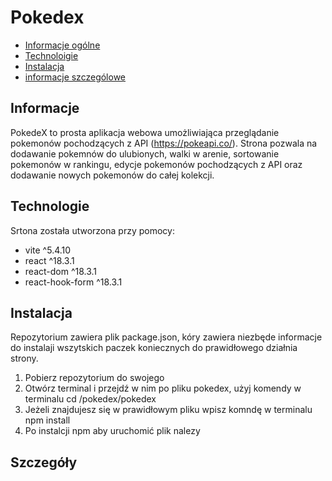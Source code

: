 # Pokedex
* [Informacje ogólne](#infornacje)
* [Technoloigie](#technologie)
* [Instalacja](#instalacja)
* [informacje szczególowe](#szczegóły)

## Informacje
PokedeX to prosta aplikacja webowa umożliwiająca przeglądanie pokemonów pochodzących z API (https://pokeapi.co/). Strona pozwala na dodawanie pokemnów do ulubionych, walki w arenie, sortowanie pokemonów w rankingu, edycje pokemonów pochodzących z API oraz dodawanie nowych pokemonów do całej kolekcji. 
## Technologie
<p>Srtona została utworzona przy pomocy: </p>
<ul>
  <li>vite ^5.4.10</li>
  <li>react ^18.3.1</li>
  <li>react-dom ^18.3.1</li>
  <li>react-hook-form ^18.3.1</li>
</ul>

## Instalacja
Repozytorium zawiera plik package.json, kóry zawiera niezbęde informacje do instalaji wszytskich paczek koniecznych do prawidłowego działnia strony.
<ol>
  <li>Pobierz repozytorium do swojego</li>
  <li>Otwórz terminal i przejdź w nim po pliku pokedex, użyj komendy w terminalu cd /pokedex/pokedex</li>
  <li>Jeżeli znajdujesz się w prawidłowym pliku wpisz komndę w terminalu npm install</li>
  <li>Po instalcji npm aby uruchomić plik nalezy </li>
</ol>
 

## Szczegóły
